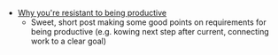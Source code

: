 - [Why you're resistant to being productive](https://listed.standardnotes.org/@mo/408/why-you-re-resistant-to-being-productive)
  - Sweet, short post making some good points on requirements for being productive (e.g. kowing next step after current, connecting work to a clear goal)